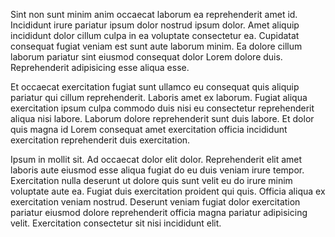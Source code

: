 Sint non sunt minim anim occaecat laborum ea reprehenderit amet id. Incididunt irure pariatur ipsum dolor nostrud ipsum dolor. Amet aliquip incididunt dolor cillum culpa in ea voluptate consectetur ea. Cupidatat consequat fugiat veniam est sunt aute laborum minim. Ea dolore cillum laborum pariatur sint eiusmod consequat dolor Lorem dolore duis. Reprehenderit adipisicing esse aliqua esse.

Et occaecat exercitation fugiat sunt ullamco eu consequat quis aliquip pariatur qui cillum reprehenderit. Laboris amet ex laborum. Fugiat aliqua exercitation ipsum culpa commodo duis nisi eu consectetur reprehenderit aliqua nisi labore. Laborum dolore reprehenderit sunt duis labore. Et dolor quis magna id Lorem consequat amet exercitation officia incididunt exercitation reprehenderit duis exercitation.

Ipsum in mollit sit. Ad occaecat dolor elit dolor. Reprehenderit elit amet laboris aute eiusmod esse aliqua fugiat do eu duis veniam irure tempor. Exercitation nulla deserunt ut dolore quis sunt velit eu do irure minim voluptate aute ea. Fugiat duis exercitation proident qui quis. Officia aliqua ex exercitation veniam nostrud. Deserunt veniam fugiat dolor exercitation pariatur eiusmod dolore reprehenderit officia magna pariatur adipisicing velit. Exercitation consectetur sit nisi incididunt elit.